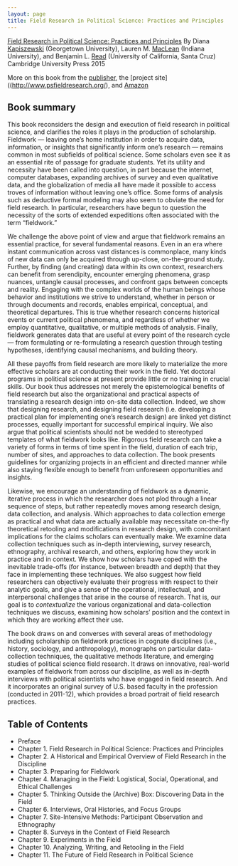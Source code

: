 ```yaml
---
layout: page
title: Field Research in Political Science: Practices and Principles
---
```

<u>Field Research in Political Science: Practices and Principles</u>
By Diana <u>Kapiszewski</u> (Georgetown University), Lauren M. <u>MacLean</u> (Indiana University), and Benjamin L. <u>Read</u> (University of California, Santa Cruz)
Cambridge University Press 2015

More on this book from the [publisher](http://www.cambridge.org/us/academic/subjects/politics-international-relations/research-methods-politics/field-research-political-science-practices-and-principles), the [project site]((http://www.psfieldresearch.org/), and [Amazon](http://www.amazon.com/Field-Research-Political-Science-Principles/dp/0521184835/)

## Book summary

This book reconsiders the design and execution of field research in political science, and clarifies the roles it plays in the production of scholarship. Fieldwork &#8212; leaving one’s home institution in order to acquire data, information, or insights that significantly inform one’s research &#8212; remains common in most subfields of political science. Some scholars even see it as an essential rite of passage for graduate students. Yet its utility and necessity have been called into question, in part because the internet, computer databases, expanding archives of survey and even qualitative data, and the globalization of media all have made it possible to access troves of information without leaving one’s office. Some forms of analysis such as deductive formal modeling may also seem to obviate the need for field research. In particular, researchers have begun to question the necessity of the sorts of extended expeditions often associated with the term “fieldwork.”

We challenge the above point of view and argue that fieldwork remains an essential practice, for several fundamental reasons. Even in an era where instant communication across vast distances is commonplace, many kinds of new data can only be acquired through up-close, on-the-ground study. Further, by finding (and creating) data within its own context, researchers can benefit from serendipity, encounter emerging phenomena, grasp nuances, untangle causal processes, and confront gaps between concepts and reality. Engaging with the complex worlds of the human beings whose behavior and institutions we strive to understand, whether in person or through documents and records, enables empirical, conceptual, and theoretical departures. This is true whether research concerns historical events or current political phenomena, and regardless of whether we employ quantitative, qualitative, or multiple methods of analysis. Finally, fieldwork generates data that are useful at every point of the research cycle &#8212; from formulating or re-formulating a research question through testing hypotheses, identifying causal mechanisms, and building theory.

All these payoffs from field research are more likely to materialize the more effective scholars are at conducting their work in the field. Yet doctoral programs in political science at present provide little or no training in crucial skills. Our book thus addresses not merely the epistemological benefits of field research but also the organizational and practical aspects of translating a research design into on-site data collection. Indeed, we show that designing research, and designing field research (i.e. developing a practical plan for implementing one’s research design) are linked yet distinct processes, equally important for successful empirical inquiry. We also argue that political scientists should not be wedded to stereotyped templates of what fieldwork looks like. Rigorous field research can take a variety of forms in terms of time spent in the field, duration of each trip, number of sites, and approaches to data collection. The book presents guidelines for organizing projects in an efficient and directed manner while also staying flexible enough to benefit from unforeseen opportunities and insights.

Likewise, we encourage an understanding of fieldwork as a dynamic, iterative process in which the researcher does not plod through a linear sequence of steps, but rather repeatedly moves among research design, data collection, and analysis. Which approaches to data collection emerge as practical and what data are actually available may necessitate on-the-fly theoretical retooling and modifications in research design, with concomitant implications for the claims scholars can eventually make. We examine data collection techniques such as in-depth interviewing, survey research, ethnography, archival research, and others, exploring how they work in practice and in context. We show how scholars have coped with the inevitable trade-offs (for instance, between breadth and depth) that they face in implementing these techniques. We also suggest how field researchers can objectively evaluate their progress with respect to their analytic goals, and give a sense of the operational, intellectual, and interpersonal challenges that arise in the course of research. That is, our goal is to <i>contextualize</i> the various organizational and data-collection techniques we discuss, examining how scholars’ position and the context in which they are working affect their use.

The book draws on and converses with several areas of methodology including scholarship on fieldwork practices in cognate disciplines (i.e., history, sociology, and anthropology), monographs on particular data-collection techniques, the qualitative methods literature, and emerging studies of political science field research. It draws on innovative, real-world examples of fieldwork from across our discipline, as well as in-depth interviews with political scientists who have engaged in field research. And it incorporates an original survey of U.S. based faculty in the profession (conducted in 2011-12), which provides a broad portrait of field research practices.

## Table of Contents
+ Preface
+ Chapter 1. Field Research in Political Science: Practices and Principles
+ Chapter 2. A Historical and Empirical Overview of Field Research in the Discipline
+ Chapter 3. Preparing for Fieldwork
+ Chapter 4. Managing in the Field: Logistical, Social, Operational, and Ethical Challenges
+ Chapter 5. Thinking Outside the (Archive) Box: Discovering Data in the Field
+ Chapter 6. Interviews, Oral Histories, and Focus Groups
+ Chapter 7. Site-Intensive Methods: Participant Observation and Ethnography
+ Chapter 8. Surveys in the Context of Field Research
+ Chapter 9. Experiments in the Field
+ Chapter 10. Analyzing, Writing, and Retooling in the Field
+ Chapter 11. The Future of Field Research in Political Science

